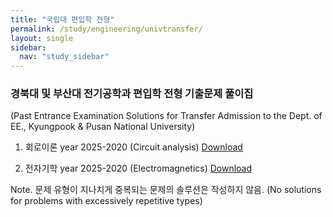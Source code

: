 ```yaml
---
title: "국립대 편입학 전형"
permalink: /study/engineering/univtransfer/
layout: single
sidebar:
  nav: "study_sidebar"
---
```


### 경북대 및 부산대 전기공학과 편입학 전형 기출문제 풀이집 
(Past Entrance Examination Solutions for Transfer Admission to the Dept. of EE., Kyungpook & Pusan National University) 

1. 회로이론 year 2025-2020 (Circuit analysis)
[Download]( /learning-vault/assets/pdf/Univ_Transfer_pastpapers_circuit_theory.pdf )

2. 전자기학 year 2025-2020 (Electromagnetics)
[Download]( /learning-vault/assets/pdf/Univ_Transfer_pastpapers_electromagnetics.pdf )

Note. 문제 유형이 지나치게 중복되는 문제의 솔루션은 작성하지 않음. 
(No solutions for problems with excessively repetitive types)